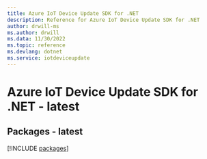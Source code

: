 ```yaml
---
title: Azure IoT Device Update SDK for .NET
description: Reference for Azure IoT Device Update SDK for .NET
author: drwill-ms
ms.author: drwill
ms.data: 11/30/2022
ms.topic: reference
ms.devlang: dotnet
ms.service: iotdeviceupdate
---
```

# Azure IoT Device Update SDK for .NET - latest
## Packages - latest
[!INCLUDE [packages](iot-device-update-index.md)]